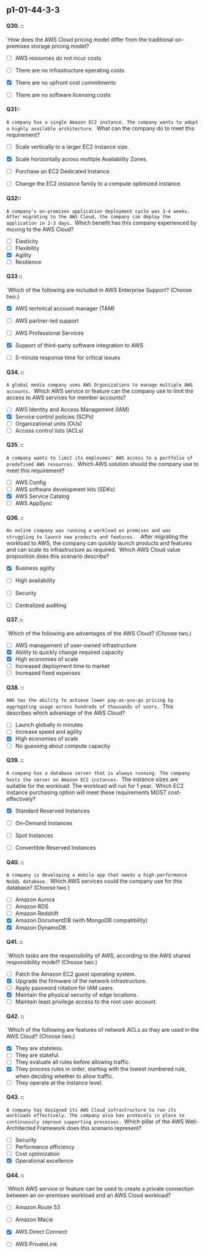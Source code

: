 ##   p1-01-44-3-3

#### Q30. ::
`How does the AWS Cloud pricing model differ from the traditional on-premises storage pricing model?

- [ ] AWS resources do not incur costs
- [ ] There are no infrastructure operating costs
- [x] There are no upfront cost commitments
- [ ] There are no software licensing costs


#### Q31::
`A company has a single Amazon EC2 instance. The company wants to adopt a highly available architecture.
`What can the company do to meet this requirement?

- [ ] Scale vertically to a larger EC2 instance size.
- [x] Scale horizontally across multiple Availability Zones.
- [ ] Purchase an EC2 Dedicated Instance.
- [ ] Change the EC2 instance family to a compute optimized instance.


#### Q32::
`A company's on-premises application deployment cycle was 3-4 weeks. After migrating to the AWS Cloud, the company can deploy the application in 2-3 days.
`Which benefit has this company experienced by moving to the AWS Cloud?

- [ ] Elasticity
- [ ] Flexibility
- [x] Agility
- [ ] Resilience

#### Q33 ::
`Which of the following are included in AWS Enterprise Support? (Choose two.)


- [x] AWS technical account manager (TAM)
- [ ] AWS partner-led support
- [ ] AWS Professional Services
- [x] Support of third-party software integration to AWS
- [ ] 5-minute response time for critical issues


#### Q34. :: 
`A global media company uses AWS Organizations to manage multiple AWS accounts.
`Which AWS service or feature can the company use to limit the access to AWS services for member accounts?

- [ ] AWS Identity and Access Management (IAM)
- [x] Service control policies (SCPs) 
- [ ] Organizational units (OUs)
- [ ] Access control lists (ACLs)

#### Q35. ::
`A company wants to limit its employees' AWS access to a portfolio of predefined AWS resources.
`Which AWS solution should the company use to meet this requirement?

- [ ] AWS Config
- [ ] AWS software development kits (SDKs)
- [x] AWS Service Catalog 
- [ ] AWS AppSync

#### Q36. ::
`An online company was running a workload on premises and was struggling to launch new products and features. 
`After migrating the workload to AWS, the company can quickly launch products and features and can scale its infrastructure as required.
`Which AWS Cloud value proposition does this scenario describe?

- [x] Business agility
- [ ] High availability
- [ ] Security
- [ ] Centralized auditing


#### Q37. :: 
`Which of the following are advantages of the AWS Cloud? (Choose two.)

- [ ] AWS management of user-owned infrastructure
- [x] Ability to quickly change required capacity
- [x] High economies of scale
- [ ] Increased deployment time to market
- [ ] Increased fixed expenses

#### Q38. ::
`AWS has the ability to achieve lower pay-as-you-go pricing by aggregating usage across hundreds of thousands of users.
`This describes which advantage of the AWS Cloud?


- [ ] Launch globally in minutes
- [ ] Increase speed and agility
- [x] High economies of scale
- [ ] No guessing about compute capacity

#### Q39. ::
`A company has a database server that is always running. The company hosts the server on Amazon EC2 instances.
`The instance sizes are suitable for the workload. The workload will run for 1 year.
`Which EC2 instance purchasing option will meet these requirements MOST cost-effectively?

- [x] Standard Reserved Instances
- [ ] On-Demand Instances
- [ ] Spot Instances
- [ ] Convertible Reserved Instances


#### Q40. ::
`A company is developing a mobile app that needs a high-performance NoSQL database.
`Which AWS services could the company use for this database? (Choose two.)

- [ ] Amazon Aurora
- [ ] Amazon RDS
- [ ] Amazon Redshift
- [x] Amazon DocumentDB (with MongoDB compatibility)
- [x] Amazon DynamoDB

#### Q41. ::
`Which tasks are the responsibility of AWS, according to the AWS shared responsibility model? (Choose two.)

- [ ] Patch the Amazon EC2 guest operating system.
- [x] Upgrade the firmware of the network infrastructure.
- [ ] Apply password rotation for IAM users.
- [x] Maintain the physical security of edge locations.
- [ ] Maintain least privilege access to the root user account.

#### Q42. ::
`Which of the following are features of network ACLs as they are used in the AWS Cloud? (Choose two.)

- [x] They are stateless.
- [ ] They are stateful.
- [ ] They evaluate all rules before allowing traffic.
- [x] They process rules in order, starting with the lowest numbered rule, when deciding whether to allow traffic.
- [ ] They operate at the instance level.

#### Q43. ::
`A company has designed its AWS Cloud infrastructure to run its workloads effectively. The company also has protocols in place to continuously improve supporting processes.
`Which pillar of the AWS Well-Architected Framework does this scenario represent?

- [ ] Security
- [ ] Performance efficiency
- [ ] Cost optimization
- [x] Operational excellence

#### Q44. ::
`Which AWS service or feature can be used to create a private connection between an on-premises workload and an AWS Cloud workload?

- [ ] Amazon Route 53
- [ ] Amazon Macie
- [x] AWS Direct Connect
- [ ] AWS PrivateLink

